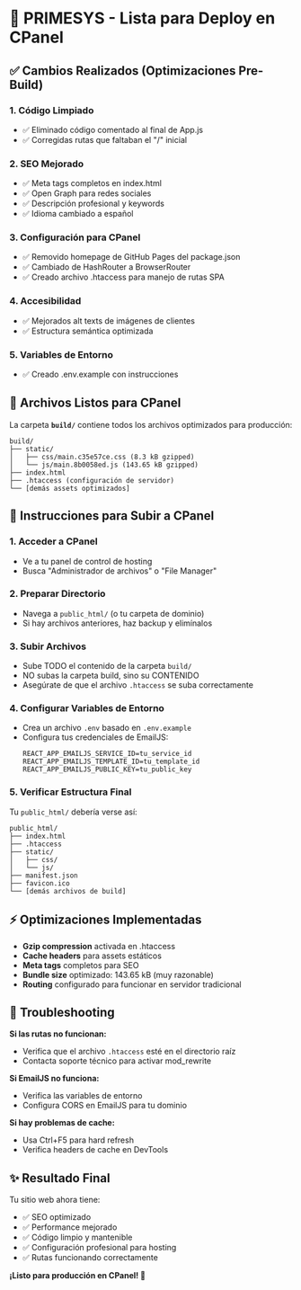 # 🚀 PRIMESYS - Lista para Deploy en CPanel

## ✅ Cambios Realizados (Optimizaciones Pre-Build)

### 1. **Código Limpiado**
- ✅ Eliminado código comentado al final de App.js
- ✅ Corregidas rutas que faltaban el "/" inicial

### 2. **SEO Mejorado**
- ✅ Meta tags completos en index.html
- ✅ Open Graph para redes sociales
- ✅ Descripción profesional y keywords
- ✅ Idioma cambiado a español

### 3. **Configuración para CPanel**
- ✅ Removido homepage de GitHub Pages del package.json
- ✅ Cambiado de HashRouter a BrowserRouter
- ✅ Creado archivo .htaccess para manejo de rutas SPA

### 4. **Accesibilidad**
- ✅ Mejorados alt texts de imágenes de clientes
- ✅ Estructura semántica optimizada

### 5. **Variables de Entorno**
- ✅ Creado .env.example con instrucciones

## 📁 Archivos Listos para CPanel

La carpeta **`build/`** contiene todos los archivos optimizados para producción:

```
build/
├── static/
│   ├── css/main.c35e57ce.css (8.3 kB gzipped)
│   └── js/main.8b0058ed.js (143.65 kB gzipped)
├── index.html
├── .htaccess (configuración de servidor)
└── [demás assets optimizados]
```

## 🎯 Instrucciones para Subir a CPanel

### 1. **Acceder a CPanel**
- Ve a tu panel de control de hosting
- Busca "Administrador de archivos" o "File Manager"

### 2. **Preparar Directorio**
- Navega a `public_html/` (o tu carpeta de dominio)
- Si hay archivos anteriores, haz backup y elimínalos

### 3. **Subir Archivos**
- Sube TODO el contenido de la carpeta `build/`
- NO subas la carpeta build, sino su CONTENIDO
- Asegúrate de que el archivo `.htaccess` se suba correctamente

### 4. **Configurar Variables de Entorno**
- Crea un archivo `.env` basado en `.env.example`
- Configura tus credenciales de EmailJS:
  ```
  REACT_APP_EMAILJS_SERVICE_ID=tu_service_id
  REACT_APP_EMAILJS_TEMPLATE_ID=tu_template_id
  REACT_APP_EMAILJS_PUBLIC_KEY=tu_public_key
  ```

### 5. **Verificar Estructura Final**
Tu `public_html/` debería verse así:
```
public_html/
├── index.html
├── .htaccess
├── static/
│   ├── css/
│   └── js/
├── manifest.json
├── favicon.ico
└── [demás archivos de build]
```

## ⚡ Optimizaciones Implementadas

- **Gzip compression** activada en .htaccess
- **Cache headers** para assets estáticos
- **Meta tags** completos para SEO
- **Bundle size** optimizado: 143.65 kB (muy razonable)
- **Routing** configurado para funcionar en servidor tradicional

## 🔧 Troubleshooting

**Si las rutas no funcionan:**
- Verifica que el archivo `.htaccess` esté en el directorio raíz
- Contacta soporte técnico para activar mod_rewrite

**Si EmailJS no funciona:**
- Verifica las variables de entorno
- Configura CORS en EmailJS para tu dominio

**Si hay problemas de cache:**
- Usa Ctrl+F5 para hard refresh
- Verifica headers de cache en DevTools

## ✨ Resultado Final

Tu sitio web ahora tiene:
- ✅ SEO optimizado
- ✅ Performance mejorado
- ✅ Código limpio y mantenible
- ✅ Configuración profesional para hosting
- ✅ Rutas funcionando correctamente

**¡Listo para producción en CPanel! 🎉**
